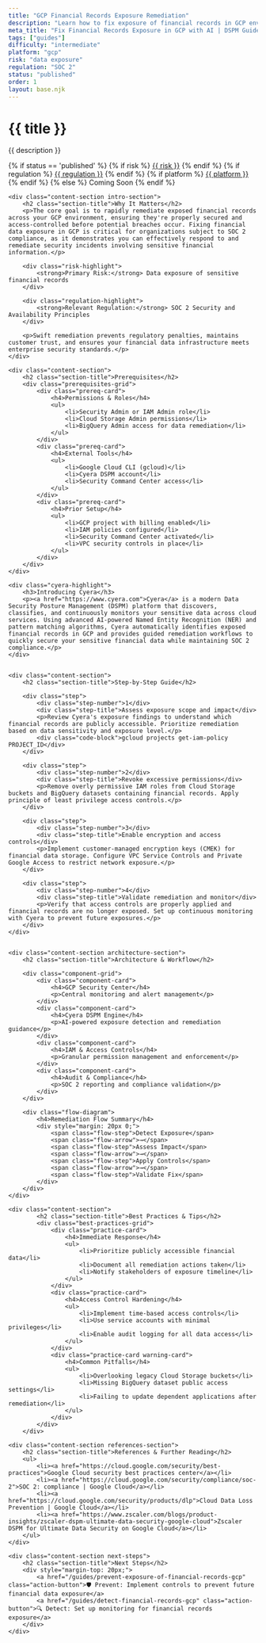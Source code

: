 ```yaml
---
title: "GCP Financial Records Exposure Remediation"
description: "Learn how to fix exposure of financial records in GCP environments. Follow step-by-step guidance for SOC 2 compliance and data protection."
meta_title: "Fix Financial Records Exposure in GCP with AI | DSPM Guide"
tags: ["guides"]
difficulty: "intermediate"
platform: "gcp"
risk: "data exposure"
regulation: "SOC 2"
status: "published"
order: 1
layout: base.njk
---
```


<div class="container">
    <div class="header">
        <h1>{{ title }}</h1>
        <p>{{ description }}</p>
        <div class="guide-tags-container">
			<div class="guide-tags-wrapper">
		    {% if status == 'published' %}
		        {% if risk %}
		        <a href="/risk/{{ risk | downcase | replace: ' ', '-' }}/" class="guide-tag risk">{{ risk }}</a>
		        {% endif %}
		        {% if regulation %}
		        <a href="/regulation/{{ regulation | downcase | replace: ' ', '-' }}/" class="guide-tag regulation">{{ regulation }}</a>
		        {% endif %}
		        {% if platform %}
		        <a href="/platforms/{{ platform | downcase | replace: ' ', '-' }}/" class="guide-tag platform">{{ platform }}</a>
		        {% endif %}
		    {% else %}
		        <span class="guide-tag coming-soon">Coming Soon</span>
		    {% endif %}
		</div>
		</div>
    </div>

    <div class="content-section intro-section">
        <h2 class="section-title">Why It Matters</h2>
        <p>The core goal is to rapidly remediate exposed financial records across your GCP environment, ensuring they're properly secured and access-controlled before potential breaches occur. Fixing financial data exposure in GCP is critical for organizations subject to SOC 2 compliance, as it demonstrates you can effectively respond to and remediate security incidents involving sensitive financial information.</p>
        
        <div class="risk-highlight">
            <strong>Primary Risk:</strong> Data exposure of sensitive financial records
        </div>
        
        <div class="regulation-highlight">
            <strong>Relevant Regulation:</strong> SOC 2 Security and Availability Principles
        </div>
        
        <p>Swift remediation prevents regulatory penalties, maintains customer trust, and ensures your financial data infrastructure meets enterprise security standards.</p>
    </div>

    <div class="content-section">
        <h2 class="section-title">Prerequisites</h2>
        <div class="prerequisites-grid">
            <div class="prereq-card">
                <h4>Permissions & Roles</h4>
                <ul>
                    <li>Security Admin or IAM Admin role</li>
                    <li>Cloud Storage Admin permissions</li>
                    <li>BigQuery Admin access for data remediation</li>
                </ul>
            </div>
            <div class="prereq-card">
                <h4>External Tools</h4>
                <ul>
                    <li>Google Cloud CLI (gcloud)</li>
                    <li>Cyera DSPM account</li>
                    <li>Security Command Center access</li>
                </ul>
            </div>
            <div class="prereq-card">
                <h4>Prior Setup</h4>
                <ul>
                    <li>GCP project with billing enabled</li>
                    <li>IAM policies configured</li>
                    <li>Security Command Center activated</li>
                    <li>VPC security controls in place</li>
                </ul>
            </div>
        </div>
    </div>
	
    <div class="cyera-highlight">
        <h3>Introducing Cyera</h3>
        <p><a href="https://www.cyera.com">Cyera</a> is a modern Data Security Posture Management (DSPM) platform that discovers, classifies, and continuously monitors your sensitive data across cloud services. Using advanced AI-powered Named Entity Recognition (NER) and pattern matching algorithms, Cyera automatically identifies exposed financial records in GCP and provides guided remediation workflows to quickly secure your sensitive financial data while maintaining SOC 2 compliance.</p>
    </div>
	

    <div class="content-section">
        <h2 class="section-title">Step-by-Step Guide</h2>
        
        <div class="step">
            <div class="step-number">1</div>
            <div class="step-title">Assess exposure scope and impact</div>
            <p>Review Cyera's exposure findings to understand which financial records are publicly accessible. Prioritize remediation based on data sensitivity and exposure level.</p>
            <div class="code-block">gcloud projects get-iam-policy PROJECT_ID</div>
        </div>

        <div class="step">
            <div class="step-number">2</div>
            <div class="step-title">Revoke excessive permissions</div>
            <p>Remove overly permissive IAM roles from Cloud Storage buckets and BigQuery datasets containing financial records. Apply principle of least privilege access controls.</p>
        </div>

        <div class="step">
            <div class="step-number">3</div>
            <div class="step-title">Enable encryption and access controls</div>
            <p>Implement customer-managed encryption keys (CMEK) for financial data storage. Configure VPC Service Controls and Private Google Access to restrict network exposure.</p>
        </div>

        <div class="step">
            <div class="step-number">4</div>
            <div class="step-title">Validate remediation and monitor</div>
            <p>Verify that access controls are properly applied and financial records are no longer exposed. Set up continuous monitoring with Cyera to prevent future exposures.</p>
        </div>
    </div>


    <div class="content-section architecture-section">
        <h2 class="section-title">Architecture & Workflow</h2>
        
        <div class="component-grid">
            <div class="component-card">
                <h4>GCP Security Center</h4>
                <p>Central monitoring and alert management</p>
            </div>
            <div class="component-card">
                <h4>Cyera DSPM Engine</h4>
                <p>AI-powered exposure detection and remediation guidance</p>
            </div>
            <div class="component-card">
                <h4>IAM & Access Controls</h4>
                <p>Granular permission management and enforcement</p>
            </div>
            <div class="component-card">
                <h4>Audit & Compliance</h4>
                <p>SOC 2 reporting and compliance validation</p>
            </div>
        </div>

        <div class="flow-diagram">
            <h4>Remediation Flow Summary</h4>
            <div style="margin: 20px 0;">
                <span class="flow-step">Detect Exposure</span>
                <span class="flow-arrow">→</span>
                <span class="flow-step">Assess Impact</span>
                <span class="flow-arrow">→</span>
                <span class="flow-step">Apply Controls</span>
                <span class="flow-arrow">→</span>
                <span class="flow-step">Validate Fix</span>
            </div>
        </div>
    </div>

	<div class="content-section">
	        <h2 class="section-title">Best Practices & Tips</h2>
	        <div class="best-practices-grid">
	            <div class="practice-card">
	                <h4>Immediate Response</h4>
	                <ul>
	                    <li>Prioritize publicly accessible financial data</li>
	                    <li>Document all remediation actions taken</li>
	                    <li>Notify stakeholders of exposure timeline</li>
	                </ul>
	            </div>
	            <div class="practice-card">
	                <h4>Access Control Hardening</h4>
	                <ul>
	                    <li>Implement time-based access controls</li>
	                    <li>Use service accounts with minimal privileges</li>
	                    <li>Enable audit logging for all data access</li>
	                </ul>
	            </div>
	            <div class="practice-card warning-card">
	                <h4>Common Pitfalls</h4>
	                <ul>
	                    <li>Overlooking legacy Cloud Storage buckets</li>
	                    <li>Missing BigQuery dataset public access settings</li>
	                    <li>Failing to update dependent applications after remediation</li>
	                </ul>
	            </div>
	        </div>
	    </div>

    <div class="content-section references-section">
        <h2 class="section-title">References & Further Reading</h2>
        <ul>
            <li><a href="https://cloud.google.com/security/best-practices">Google Cloud security best practices center</a></li>
            <li><a href="https://cloud.google.com/security/compliance/soc-2">SOC 2: compliance | Google Cloud</a></li>
            <li><a href="https://cloud.google.com/security/products/dlp">Cloud Data Loss Prevention | Google Cloud</a></li>
            <li><a href="https://www.zscaler.com/blogs/product-insights/zscaler-dspm-ultimate-data-security-google-cloud">Zscaler DSPM for Ultimate Data Security on Google Cloud</a></li>
        </ul>
    </div>

    <div class="content-section next-steps">
        <h2 class="section-title">Next Steps</h2>
        <div style="margin-top: 20px;">
            <a href="/guides/prevent-exposure-of-financial-records-gcp" class="action-button">🛡️ Prevent: Implement controls to prevent future financial data exposure</a>
            <a href="/guides/detect-financial-records-gcp" class="action-button">🔍 Detect: Set up monitoring for financial records exposure</a>
        </div>
    </div>
</div>